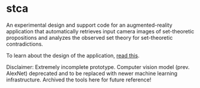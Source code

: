 # stca
An experimental design and support code for an augmented-reality application that automatically retrieves input camera images of set-theoretic propositions and analyzes the observed set theory for set-theoretic contradictions.

To learn about the design of the application, [read this](https://github.com/cspades/stca/blob/aaa77dea96cd37ba90cb156aaea0f0bbcb4ba571/Set-Theoretical%20Contradiction%20Analysis.pdf).

Disclaimer: Extremely incomplete prototype. Computer vision model (prev. AlexNet) deprecated and to be replaced with newer machine learning infrastructure. Archived the tools here for future reference!
